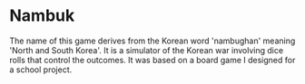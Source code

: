 # Nambuk

The name of this game derives from the Korean word 'nambughan' meaning 'North and South Korea'. It is a simulator of the Korean war involving dice rolls that control the outcomes. It was based on a board game I designed for a school project.
